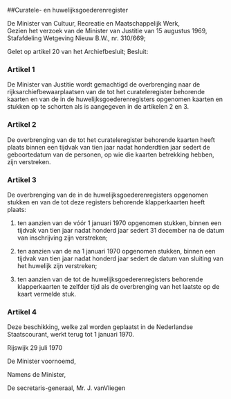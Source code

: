 <meta http-equiv='Content-Type' content='text/html; charset=utf-8' />

##Curatele- en huwelijksgoederenregister

De Minister van Cultuur, Recreatie en Maatschappelijk Werk,  
Gezien het verzoek van de Minister van Justitie van 15 augustus 1969, Stafafdeling Wetgeving Nieuw B.W., nr. 310/669;

Gelet op artikel 20 van het Archiefbesluit;
Besluit:    

### Artikel  1  

De Minister van Justitie wordt gemachtigd de overbrenging naar de rijksarchiefbewaarplaatsen van de tot het curateleregister behorende kaarten en van de in de huwelijksgoederenregisters opgenomen kaarten en stukken op te schorten als is aangegeven in de artikelen 2 en 3.  

### Artikel  2  

De overbrenging van de tot het curateleregister behorende kaarten heeft plaats binnen een tijdvak van tien jaar nadat honderdtien jaar sedert de geboortedatum van de personen, op wie die kaarten betrekking hebben, zijn verstreken.  

### Artikel  3  

De overbrenging van de in de huwelijksgoederenregisters opgenomen stukken en van de tot deze registers behorende klapperkaarten heeft plaats: 

1. ten aanzien van de vóór 1 januari 1970 opgenomen stukken, binnen een tijdvak van tien jaar nadat honderd jaar sedert 31 december na de datum van inschrijving zijn verstreken;  

2. ten aanzien van de na 1 januari 1970 opgenomen stukken, binnen een tijdvak van tien jaar nadat honderd jaar sedert de datum van sluiting van het huwelijk zijn verstreken;  

3. ten aanzien van de tot de huwelijksgoederenregisters behorende klapperkaarten te zelfder tijd als de overbrenging van het laatste op de kaart vermelde stuk.    

### Artikel  4  

Deze beschikking, welke zal worden geplaatst in de Nederlandse Staatscourant, werkt terug tot 1 januari 1970.  

Rijswijk 
29 juli 1970    

De 
Minister voornoemd, 

Namens de Minister, 

De 
secretaris-generaal, 
Mr. J. vanVliegen    

